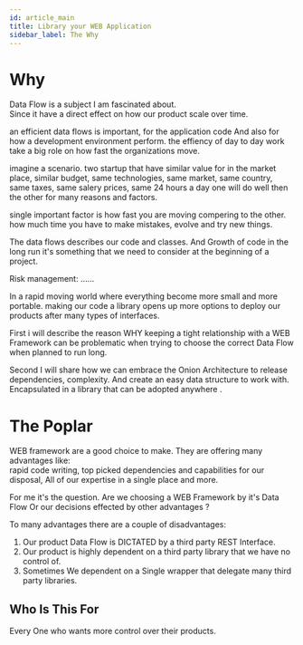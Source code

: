 ```yaml
---
id: article_main
title: Library your WEB Application
sidebar_label: The Why
---
```


# Why

Data Flow is a subject I am fascinated about.    
Since it have a direct effect on how our product scale over time.

an efficient data flows is important, for the application code And also for how a development environment perform.
the effiency of day to day work take a big role on how fast the organizations move.

imagine a scenario.
two startup that have similar value for in the market place, similar budget, same technologies, same market, same country, same taxes, same salery prices, same 24 hours a day
one will do well then the other for many reasons and factors. 

single important factor is how fast you are moving compering to the other. 
how much time you have to make mistakes, evolve and try new things.

     
The data flows describes our code and classes. 
And Growth of code in the long run it's something that we need to consider at the beginning of a project.     

Risk management: ......

In a rapid moving world where everything become more small and more portable. 
making our code a library opens up more options to deploy our products after many types of interfaces. 

First i will describe the reason WHY keeping a tight relationship with a WEB Framework can be problematic when trying to choose the correct Data Flow when planned to run long.   

Second I will share how we can embrace the Onion Architecture to release dependencies, complexity. 
And create an easy data structure to work with.    
Encapsulated in a library that can be adopted anywhere .

# The Poplar 

WEB framework are a good choice to make. They are offering many advantages like:     
rapid code writing, top picked dependencies and capabilities for our disposal, All of our expertise in a single place and more.

For me it's the question. Are we choosing a WEB Framework by it's Data Flow Or our decisions effected by  other advantages ?

To many advantages there are a couple of disadvantages:

1. Our product Data Flow is DICTATED by a third party REST Interface.
2. Our product is highly dependent on a third party library that we have no control of.
3. Sometimes We dependent on a Single wrapper that delegate many third party libraries.  

## Who Is This For

Every One who wants more control over their products.     
 

